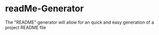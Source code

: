 # readMe-Generator
The "README" generator will allow for an quick and easy generation of a project README file

